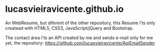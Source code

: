 # lucasvieiravicente.github.io

An WebResume, but diferent of the other repository, this Resume i'ts only createad with HTML5, CSS3, JavaScript/jQuery and Bootstrap.

The contact área i'ts an API created by me and sends e-mail only for me yet, the repository: https://github.com/lucasvieiravicente/ApiEmailSender
